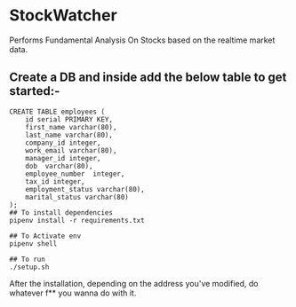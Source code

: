 # StockWatcher
Performs Fundamental Analysis On Stocks based on the realtime market data. 

## Create a DB and inside add the below table to get started:-
```
CREATE TABLE employees (
	id serial PRIMARY KEY,
    first_name varchar(80),
    last_name varchar(80),
    company_id integer,
    work_email varchar(80),
    manager_id integer,
    dob  varchar(80),
    employee_number  integer,
    tax_id integer,
    employment_status varchar(80),
    marital_status varchar(80)
);
## To install dependencies
pipenv install -r requirements.txt

## To Activate env
pipenv shell

## To run 
./setup.sh
```

After the installation, depending on the address you've modified, do whatever f** you wanna do with it.

